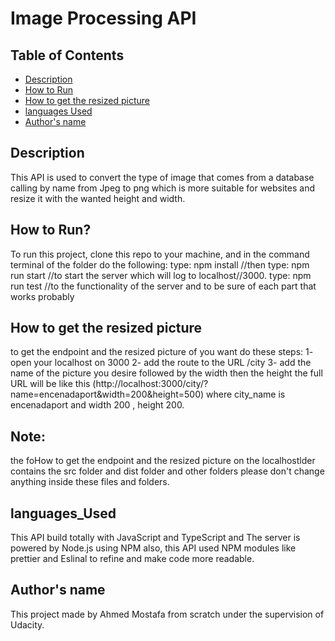 # Image Processing API

## Table of Contents

* [Description](#Description)
* [How to Run](#How_to_run)
* [How to get the resized picture](#How_to_get_the_resized_picture)
* [languages Used](#languages_Used)
* [Author's name](#Author's_name)


## Description


This API is used to convert the type of image that comes from a database calling by name from Jpeg to png which is more suitable for websites and resize it with the wanted height and width.

## How to Run?
 To run this project, clone this repo to your machine, and in the command terminal of the folder do the following:
 type: npm install     //then
 type: npm run start   //to start the server which will log to localhost//3000. 
 type: npm  run test   //to the functionality of the server and to be sure of each part that works probably   

## How to get the resized picture
to get the endpoint and the resized picture of you want do these steps:
1- open your localhost on 3000 
2- add the route to the URL /city 
3- add the name of the picture you desire followed by the width then the height 
the full URL will be like this (http://localhost:3000/city/?name=encenadaport&width=200&height=500)
where city_name is encenadaport and width 200 , height 200.
## Note:
the foHow to get the endpoint and the resized picture on the localhostlder contains the src folder and dist folder and other folders please don't change anything inside these files and folders.

## languages_Used

This API build totally with JavaScript and TypeScript and The server is powered by Node.js using NPM
also, this API used  NPM  modules like prettier and Eslinal to refine and make code more readable.
 
 
 ## Author's name
 This project made by Ahmed Mostafa from scratch under the supervision of Udacity.
